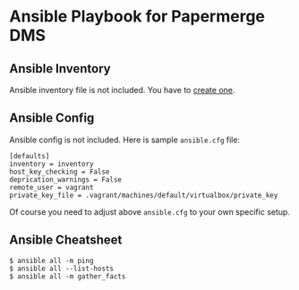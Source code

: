 # Ansible Playbook for Papermerge DMS


## Ansible Inventory

Ansible inventory file is not included. You have to [create one](https://docs.ansible.com/ansible/latest/inventory_guide/intro_inventory.html).


## Ansible Config

Ansible config is not included. Here is sample ``ansible.cfg`` file:

```
[defaults]
inventory = inventory
host_key_checking = False
deprication_warnings = False
remote_user = vagrant
private_key_file = .vagrant/machines/default/virtualbox/private_key
```

Of course you need to adjust above ``ansible.cfg`` to your own specific setup.

## Ansible Cheatsheet

```
$ ansible all -m ping
$ ansible all --list-hosts
$ ansible all -m gather_facts
```
